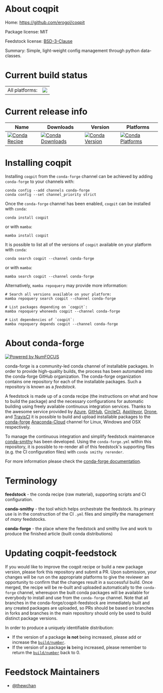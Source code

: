 About coqpit
============

Home: https://github.com/erogol/coqpit

Package license: MIT

Feedstock license: [BSD-3-Clause](https://github.com/conda-forge/coqpit-feedstock/blob/main/LICENSE.txt)

Summary: Simple, light-weight config management through python data-classes.

Current build status
====================


<table><tr><td>All platforms:</td>
    <td>
      <a href="https://dev.azure.com/conda-forge/feedstock-builds/_build/latest?definitionId=14158&branchName=main">
        <img src="https://dev.azure.com/conda-forge/feedstock-builds/_apis/build/status/coqpit-feedstock?branchName=main">
      </a>
    </td>
  </tr>
</table>

Current release info
====================

| Name | Downloads | Version | Platforms |
| --- | --- | --- | --- |
| [![Conda Recipe](https://img.shields.io/badge/recipe-coqpit-green.svg)](https://anaconda.org/conda-forge/coqpit) | [![Conda Downloads](https://img.shields.io/conda/dn/conda-forge/coqpit.svg)](https://anaconda.org/conda-forge/coqpit) | [![Conda Version](https://img.shields.io/conda/vn/conda-forge/coqpit.svg)](https://anaconda.org/conda-forge/coqpit) | [![Conda Platforms](https://img.shields.io/conda/pn/conda-forge/coqpit.svg)](https://anaconda.org/conda-forge/coqpit) |

Installing coqpit
=================

Installing `coqpit` from the `conda-forge` channel can be achieved by adding `conda-forge` to your channels with:

```
conda config --add channels conda-forge
conda config --set channel_priority strict
```

Once the `conda-forge` channel has been enabled, `coqpit` can be installed with `conda`:

```
conda install coqpit
```

or with `mamba`:

```
mamba install coqpit
```

It is possible to list all of the versions of `coqpit` available on your platform with `conda`:

```
conda search coqpit --channel conda-forge
```

or with `mamba`:

```
mamba search coqpit --channel conda-forge
```

Alternatively, `mamba repoquery` may provide more information:

```
# Search all versions available on your platform:
mamba repoquery search coqpit --channel conda-forge

# List packages depending on `coqpit`:
mamba repoquery whoneeds coqpit --channel conda-forge

# List dependencies of `coqpit`:
mamba repoquery depends coqpit --channel conda-forge
```


About conda-forge
=================

[![Powered by
NumFOCUS](https://img.shields.io/badge/powered%20by-NumFOCUS-orange.svg?style=flat&colorA=E1523D&colorB=007D8A)](https://numfocus.org)

conda-forge is a community-led conda channel of installable packages.
In order to provide high-quality builds, the process has been automated into the
conda-forge GitHub organization. The conda-forge organization contains one repository
for each of the installable packages. Such a repository is known as a *feedstock*.

A feedstock is made up of a conda recipe (the instructions on what and how to build
the package) and the necessary configurations for automatic building using freely
available continuous integration services. Thanks to the awesome service provided by
[Azure](https://azure.microsoft.com/en-us/services/devops/), [GitHub](https://github.com/),
[CircleCI](https://circleci.com/), [AppVeyor](https://www.appveyor.com/),
[Drone](https://cloud.drone.io/welcome), and [TravisCI](https://travis-ci.com/)
it is possible to build and upload installable packages to the
[conda-forge](https://anaconda.org/conda-forge) [Anaconda-Cloud](https://anaconda.org/)
channel for Linux, Windows and OSX respectively.

To manage the continuous integration and simplify feedstock maintenance
[conda-smithy](https://github.com/conda-forge/conda-smithy) has been developed.
Using the ``conda-forge.yml`` within this repository, it is possible to re-render all of
this feedstock's supporting files (e.g. the CI configuration files) with ``conda smithy rerender``.

For more information please check the [conda-forge documentation](https://conda-forge.org/docs/).

Terminology
===========

**feedstock** - the conda recipe (raw material), supporting scripts and CI configuration.

**conda-smithy** - the tool which helps orchestrate the feedstock.
                   Its primary use is in the construction of the CI ``.yml`` files
                   and simplify the management of *many* feedstocks.

**conda-forge** - the place where the feedstock and smithy live and work to
                  produce the finished article (built conda distributions)


Updating coqpit-feedstock
=========================

If you would like to improve the coqpit recipe or build a new
package version, please fork this repository and submit a PR. Upon submission,
your changes will be run on the appropriate platforms to give the reviewer an
opportunity to confirm that the changes result in a successful build. Once
merged, the recipe will be re-built and uploaded automatically to the
`conda-forge` channel, whereupon the built conda packages will be available for
everybody to install and use from the `conda-forge` channel.
Note that all branches in the conda-forge/coqpit-feedstock are
immediately built and any created packages are uploaded, so PRs should be based
on branches in forks and branches in the main repository should only be used to
build distinct package versions.

In order to produce a uniquely identifiable distribution:
 * If the version of a package **is not** being increased, please add or increase
   the [``build/number``](https://docs.conda.io/projects/conda-build/en/latest/resources/define-metadata.html#build-number-and-string).
 * If the version of a package **is** being increased, please remember to return
   the [``build/number``](https://docs.conda.io/projects/conda-build/en/latest/resources/define-metadata.html#build-number-and-string)
   back to 0.

Feedstock Maintainers
=====================

* [@thewchan](https://github.com/thewchan/)


